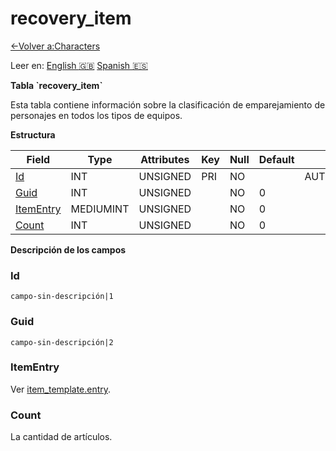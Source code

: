 ﻿# recovery\_item

[<-Volver a:Characters](database-characters)

Leer en: [English :gb:](../recovery_item) [Spanish :es:](recovery_item)

**Tabla \`recovery\_item\`**

Esta tabla contiene información sobre la clasificación de emparejamiento de personajes en todos los tipos de equipos.

**Estructura**

| Field          | Type      | Attributes | Key | Null | Default | Extra          | Comment |
| -------------- | --------- | ---------- | --- | ---- | ------- | -------------- | ------- |
| [Id][1]        | INT       | UNSIGNED   | PRI | NO   |         | AUTO_INCREMENT |         |
| [Guid][2]      | INT       | UNSIGNED   |     | NO   | 0       |                |         |
| [ItemEntry][3] | MEDIUMINT | UNSIGNED   |     | NO   | 0       |                |         |
| [Count][4]     | INT       | UNSIGNED   |     | NO   | 0       |                |         |

[1]: #id
[2]: #guid
[3]: #itementry
[4]: #count

**Descripción de los campos**

### Id

`campo-sin-descripción|1`

### Guid

`campo-sin-descripción|2`

### ItemEntry

Ver [item_template.entry](item_template#entry).

### Count

La cantidad de artículos.
